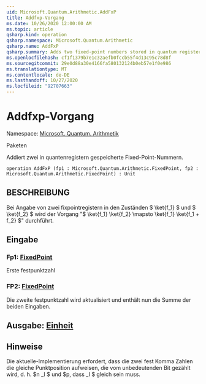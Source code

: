 ```yaml
---
uid: Microsoft.Quantum.Arithmetic.AddFxP
title: Addfxp-Vorgang
ms.date: 10/26/2020 12:00:00 AM
ms.topic: article
qsharp.kind: operation
qsharp.namespace: Microsoft.Quantum.Arithmetic
qsharp.name: AddFxP
qsharp.summary: Adds two fixed-point numbers stored in quantum registers.
ms.openlocfilehash: cf1f1379b7e1c32aefb0fccb55f4d13c95c78d8f
ms.sourcegitcommit: 29e0d88a30e4166fa580132124b0eb57e1f0e986
ms.translationtype: MT
ms.contentlocale: de-DE
ms.lasthandoff: 10/27/2020
ms.locfileid: "92707663"
---
```

# <a name="addfxp-operation"></a>Addfxp-Vorgang

Namespace: [Microsoft. Quantum. Arithmetik](xref:Microsoft.Quantum.Arithmetic)

Paketen [](https://nuget.org/packages/)


Addiert zwei in quantenregistern gespeicherte Fixed-Point-Nummern.

```qsharp
operation AddFxP (fp1 : Microsoft.Quantum.Arithmetic.FixedPoint, fp2 : Microsoft.Quantum.Arithmetic.FixedPoint) : Unit
```


## <a name="description"></a>BESCHREIBUNG

Bei Angabe von zwei fixpointregistern in den Zuständen $ \ket{f_1} $ und $ \ket{f_2} $ wird der Vorgang "$ \ket{f_1} \ket{f_2} \mapsto \ket{f_1} \ket{f_1 + f_2} $" durchführt.

## <a name="input"></a>Eingabe

### <a name="fp1--fixedpoint"></a>Fp1: [FixedPoint](xref:Microsoft.Quantum.Arithmetic.FixedPoint)

Erste festpunktzahl


### <a name="fp2--fixedpoint"></a>FP2: [FixedPoint](xref:Microsoft.Quantum.Arithmetic.FixedPoint)

Die zweite festpunktzahl wird aktualisiert und enthält nun die Summe der beiden Eingaben.



## <a name="output--unit"></a>Ausgabe: [Einheit](xref:microsoft.quantum.lang-ref.unit)



## <a name="remarks"></a>Hinweise

Die aktuelle-Implementierung erfordert, dass die zwei fest Komma Zahlen die gleiche Punktposition aufweisen, die vom unbedeutenden Bit gezählt wird, d. h. $n _I $ und $p, dass _I $ gleich sein muss.